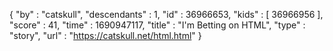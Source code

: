 {
  "by" : "catskull",
  "descendants" : 1,
  "id" : 36966653,
  "kids" : [ 36966956 ],
  "score" : 41,
  "time" : 1690947117,
  "title" : "I'm Betting on HTML",
  "type" : "story",
  "url" : "https://catskull.net/html.html"
}
